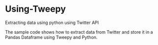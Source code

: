 # Using-Tweepy
Extracting data using python using Twitter API

The sample code shows how to extract data from Twitter and store it in a Pandas Dataframe using Tweepy and Python.
